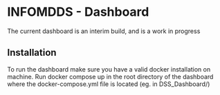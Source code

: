 # INFOMDDS - Dashboard
The current dashboard is an interim build, and is a work in progress

## Installation
To run the dashboard make sure you have a valid docker installation on machine. Run docker compose up in the root directory of the dashboard where the docker-compose.yml file is located (eg. in DSS_Dashboard/)
